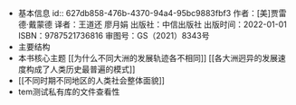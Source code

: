 - 基本信息
  id:: 627db858-476b-4370-94a4-95bc9883fbf3
  作者：[美]贾雷德·戴蒙德
  译者：王道还 廖月娟
  出版社：中信出版社
  出版时间：2022-01-01
  ISBN：9787521736816
  审图号：GS（2021）8343号
- 主要结构
- 本书核心主题
  [[为什么不同大洲的发展轨迹各不相同]]
  [[各大洲迥异的发展速度构成了人类历史最普遍的模式]]
- [[不同时期不同地区的人类社会整体面貌]]
- tem测试私有库的文件查看性